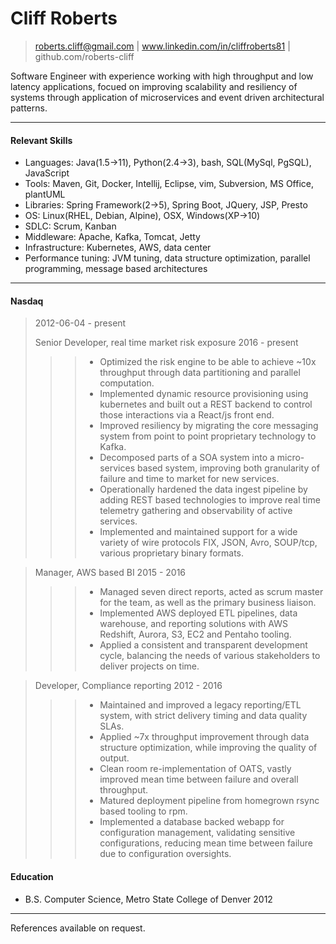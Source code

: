 # Cliff Roberts
> roberts.cliff@gmail.com | www.linkedin.com/in/cliffroberts81 | github.com/roberts-cliff

Software Engineer with experience working with high throughput and low latency applications,
focued on improving scalability and resiliency of systems through application of microservices and event driven
architectural patterns.

---
#### Relevant Skills

- Languages: Java(1.5-&gt;11), Python(2.4-&gt;3), bash, SQL(MySql, PgSQL), JavaScript
- Tools:  Maven, Git, Docker, Intellij, Eclipse, vim, Subversion, MS Office, plantUML
- Libraries: Spring Framework(2-&gt;5), Spring Boot, JQuery, JSP, Presto
- OS: Linux(RHEL, Debian, Alpine), OSX, Windows(XP-&gt;10)
- SDLC: Scrum, Kanban
- Middleware: Apache, Kafka, Tomcat, Jetty
- Infrastructure: Kubernetes, AWS, data center
- Performance tuning: JVM tuning, data structure optimization, parallel programming, message based architectures

---
#### Nasdaq
> 2012-06-04 - present
>
>Senior Developer, real time market risk exposure 2016 - present
>>> - Optimized the risk engine to be able to achieve ~10x throughput through data partitioning and parallel computation.
>>> - Implemented dynamic resource provisioning using kubernetes and built out a REST backend to control those interactions via a React/js front end.
>>> - Improved resiliency by migrating the core messaging system from point to point proprietary technology to Kafka.
>>> - Decomposed parts of a SOA system into a micro-services based system, improving both granularity of failure and time to market for new services.
>>> - Operationally hardened the data ingest pipeline by adding REST based technologies to improve real time telemetry gathering and observability of active services.
>>> - Implemented and maintained support for a wide variety of wire protocols FIX, JSON, Avro, SOUP/tcp, various proprietary binary formats.


>Manager, AWS based BI 2015 - 2016
>>> - Managed seven direct reports, acted as scrum master for the team, as well as the primary business liaison.
>>> - Implemented AWS deployed ETL pipelines, data warehouse, and reporting solutions with AWS Redshift, Aurora, S3, EC2 and Pentaho tooling.
>>> - Applied a consistent and transparent development cycle, balancing the needs of various stakeholders to deliver projects on time.


>Developer, Compliance reporting 2012 - 2016
>>> - Maintained and improved a legacy reporting/ETL system, with strict delivery timing and data quality SLAs.
>>> - Applied ~7x throughput improvement through data structure optimization, while improving the quality of output.
>>> - Clean room re-implementation of OATS, vastly improved mean time between failure and overall throughput.
>>> - Matured deployment pipeline from homegrown rsync based tooling to rpm.
>>> - Implemented a database backed webapp for configuration management, validating sensitive configurations, reducing mean time between failure due to configuration oversights.



#### Education

 - B.S. Computer Science, Metro State College of Denver 2012
---
References available on request.
